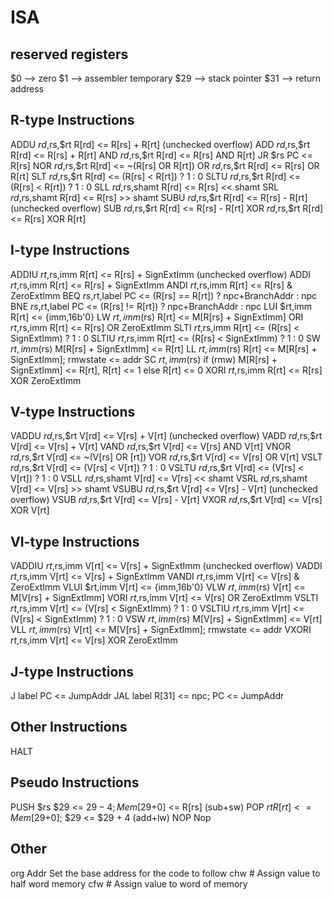 # ISA

## reserved registers

$0  --> zero
$1  --> assembler temporary
$29 --> stack pointer
$31 --> return address

## R-type Instructions

ADDU	$rd,$rs,$rt   	R[rd] <= R[rs] + R[rt] (unchecked overflow)
ADD    	$rd,$rs,$rt   	R[rd] <= R[rs] + R[rt]
AND    	$rd,$rs,$rt   	R[rd] <= R[rs] AND R[rt]
JR     	$rs				PC <= R[rs]
NOR     $rd,$rs,$rt   	R[rd] <= ~(R[rs] OR R[rt])
OR     	$rd,$rs,$rt   	R[rd] <= R[rs] OR R[rt]
SLT    	$rd,$rs,$rt   	R[rd] <= (R[rs] < R[rt]) ? 1 : 0
SLTU    $rd,$rs,$rt   	R[rd] <= (R[rs] < R[rt]) ? 1 : 0
SLL    	$rd,$rs,shamt 	R[rd] <= R[rs] << shamt
SRL    	$rd,$rs,shamt 	R[rd] <= R[rs] >> shamt
SUBU 	$rd,$rs,$rt   	R[rd] <= R[rs] - R[rt] (unchecked overflow)
SUB  	$rd,$rs,$rt   	R[rd] <= R[rs] - R[rt]
XOR     $rd,$rs,$rt   	R[rd] <= R[rs] XOR R[rt]

## I-type Instructions

ADDIU   $rt,$rs,imm   	R[rt] <= R[rs] + SignExtImm (unchecked overflow)
ADDI   	$rt,$rs,imm   	R[rt] <= R[rs] + SignExtImm
ANDI  	$rt,$rs,imm  	R[rt] <= R[rs] & ZeroExtImm
BEQ    	$rs,$rt,label 	PC <= (R[rs] == R[rt]) ? npc+BranchAddr : npc
BNE    	$rs,$rt,label 	PC <= (R[rs] != R[rt]) ? npc+BranchAddr : npc
LUI    	$rt,imm       	R[rt] <= {imm,16b'0}
LW     	$rt,imm($rs)  	R[rt] <= M[R[rs] + SignExtImm]
ORI    	$rt,$rs,imm   	R[rt] <= R[rs] OR ZeroExtImm
SLTI   	$rt,$rs,imm   	R[rt] <= (R[rs] < SignExtImm) ? 1 : 0
SLTIU   $rt,$rs,imm   	R[rt] <= (R[rs] < SignExtImm) ? 1 : 0
SW     	$rt,imm($rs)  	M[R[rs] + SignExtImm] <= R[rt]
LL     	$rt,imm($rs)  	R[rt] <= M[R[rs] + SignExtImm]; rmwstate <= addr
SC     	$rt,imm($rs)  	if (rmw) M[R[rs] + SignExtImm] <= R[rt], R[rt] <= 1 
						else R[rt] <= 0
XORI   $rt,$rs,imm   	R[rt] <= R[rs] XOR ZeroExtImm

## V-type Instructions

VADDU		$rd,$rs,$rt   	V[rd] <= V[rs] + V[rt] (unchecked overflow)
VADD    	$rd,$rs,$rt   	V[rd] <= V[rs] + V[rt]
VAND    	$rd,$rs,$rt   	V[rd] <= V[rs] AND V[rt]
VNOR    	$rd,$rs,$rt   	V[rd] <= ~(V[rs] OR [rt])
VOR     	$rd,$rs,$rt   	V[rd] <= V[rs] OR V[rt]
VSLT    	$rd,$rs,$rt   	V[rd] <= (V[rs] < V[rt]) ? 1 : 0
VSLTU   	$rd,$rs,$rt   	V[rd] <= (V[rs] < V[rt]) ? 1 : 0
VSLL    	$rd,$rs,shamt 	V[rd] <= V[rs] << shamt
VSRL    	$rd,$rs,shamt 	V[rd] <= V[rs] >> shamt
VSUBU 		$rd,$rs,$rt   	V[rd] <= V[rs] - V[rt] (unchecked overflow)
VSUB  		$rd,$rs,$rt   	V[rd] <= V[rs] - V[rt]
VXOR    	$rd,$rs,$rt   	V[rd] <= V[rs] XOR V[rt]

## VI-type Instructions

VADDIU  	$rt,$rs,imm   	V[rt] <= V[rs] + SignExtImm (unchecked overflow)
VADDI   	$rt,$rs,imm   	V[rt] <= V[rs] + SignExtImm
VANDI  		$rt,$rs,imm  	V[rt] <= V[rs] & ZeroExtImm
VLUI    	$rt,imm       	V[rt] <= {imm,16b'0}
VLW     	$rt,imm($rs)  	V[rt] <= M[V[rs] + SignExtImm]
VORI    	$rt,$rs,imm   	V[rt] <= V[rs] OR ZeroExtImm
VSLTI   	$rt,$rs,imm   	V[rt] <= (V[rs] < SignExtImm) ? 1 : 0
VSLTIU 		$rt,$rs,imm   	V[rt] <= (V[rs] < SignExtImm) ? 1 : 0
VSW     	$rt,imm($rs)  	M[V[rs] + SignExtImm] <= V[rt]
VLL     	$rt,imm($rs)  	V[rt] <= M[V[rs] + SignExtImm]; rmwstate <= addr
VXORI   	$rt,$rs,imm   	V[rt] <= V[rs] XOR ZeroExtImm

## J-type Instructions

J      	label         PC <= JumpAddr
JAL    	label         R[31] <= npc; PC <= JumpAddr

## Other Instructions

HALT

## Pseudo Instructions

PUSH  	$rs          $29 <= $29 - 4; Mem[$29+0] <= R[rs] (sub+sw)
POP   	$rt          R[rt] <= Mem[$29+0]; $29 <= $29 + 4 (add+lw)
NOP                  Nop

## Other 

org  Addr         	Set the base address for the code to follow 
chw  #            	Assign value to half word memory
cfw  #            	Assign value to word of memory